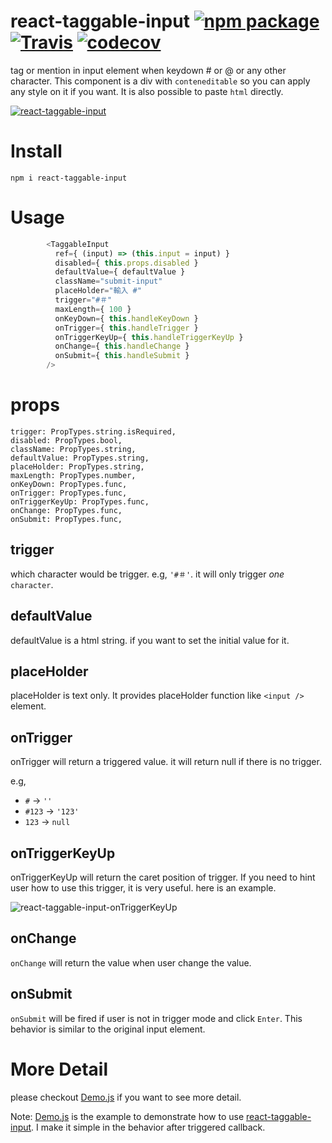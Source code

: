 # react-taggable-input [![npm package][npm-badge]][npm] [![Travis][build-badge]][build] [![codecov][codecov-badge]][codecov]

tag or mention in input element when keydown # or @ or any other character. This component is a div with `conteneditable` so you can apply any style on it if you want. It is also possible to paste `html` directly.

[![react-taggable-input](http://bingo.d.pr/LG6X.gif)](https://cnyes.github.io/react-taggable-input/)


# Install

```
npm i react-taggable-input
```

# Usage
```js
        <TaggableInput
          ref={ (input) => (this.input = input) }
          disabled={ this.props.disabled }
          defaultValue={ defaultValue }
          className="submit-input"
          placeHolder="輸入 #"
          trigger="#＃"
          maxLength={ 100 }
          onKeyDown={ this.handleKeyDown }
          onTrigger={ this.handleTrigger }
          onTriggerKeyUp={ this.handleTriggerKeyUp }
          onChange={ this.handleChange }
          onSubmit={ this.handleSubmit }
        />
```

# props

```
trigger: PropTypes.string.isRequired,
disabled: PropTypes.bool,
className: PropTypes.string,
defaultValue: PropTypes.string,
placeHolder: PropTypes.string,
maxLength: PropTypes.number,
onKeyDown: PropTypes.func,
onTrigger: PropTypes.func,
onTriggerKeyUp: PropTypes.func,
onChange: PropTypes.func,
onSubmit: PropTypes.func,
```
## trigger

which character would be trigger. e.g, `'#＃'`. it will only trigger *one* `character`.

## defaultValue

defaultValue is a html string. if you want to set the initial value for it.

## placeHolder

placeHolder is text only. It provides placeHolder function like `<input />` element.

## onTrigger

onTrigger will return a triggered value. it will return null if there is no trigger.

e.g,
* `#` -> `''`
* `#123` -> `'123'`
* `123` -> `null`

## onTriggerKeyUp

onTriggerKeyUp will return the caret position of trigger. If you need to hint user how to use this trigger, it is very useful. here is an example.

![react-taggable-input-onTriggerKeyUp](http://bingo.d.pr/1gIzU.png)

## onChange

`onChange` will return the value when user change the value.

## onSubmit

`onSubmit` will be fired if user is not in trigger mode and click `Enter`. This behavior is similar to the original input element.


# More Detail

please checkout [Demo.js](https://github.com/cnyes/react-taggable-input/blob/master/src/components/Demo.js) if you want to see more detail.

Note: [Demo.js](https://github.com/cnyes/react-taggable-input/blob/master/src/components/Demo.js) is the example to demonstrate how to use [react-taggable-input](https://github.com/cnyes/react-taggable-input). I make it simple in the behavior after triggered callback.

[npm-badge]: https://img.shields.io/npm/v/react-taggable-input.svg?style=flat-square
[npm]: https://www.npmjs.com/package/react-taggable-input

[build-badge]: https://img.shields.io/travis/cnyes/react-taggable-input/master.svg?style=flat-square
[build]: https://travis-ci.org/cnyes/react-taggable-input

[codecov-badge]: https://codecov.io/gh/cnyes/react-taggable-input/branch/master/graph/badge.svg
[codecov]: https://codecov.io/gh/cnyes/react-taggable-input


